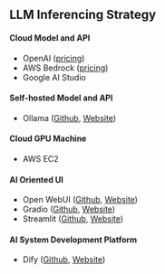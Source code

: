 ## LLM Inferencing Strategy

#### Cloud Model and API
- OpenAI ([pricing](https://openai.com/api/pricing/))
- AWS Bedrock ([pricing](https://aws.amazon.com/bedrock/pricing/))
- Google AI Studio

#### Self-hosted Model and API
- Ollama ([Github](https://github.com/ollama/ollama), [Website](https://ollama.com/))

#### Cloud GPU Machine
- AWS EC2

#### AI Oriented UI
- Open WebUI ([Github](https://github.com/open-webui/open-webui), [Website](https://openwebui.com/))
- Gradio ([Github](https://github.com/gradio-app/gradio), [Website](https://www.gradio.app/))
- Streamlit ([Github](https://github.com/streamlit/streamlit), [Website](https://streamlit.io/))

#### AI System Development Platform
- Dify ([Github](https://github.com/langgenius/dify/), [Website](https://dify.ai/))
